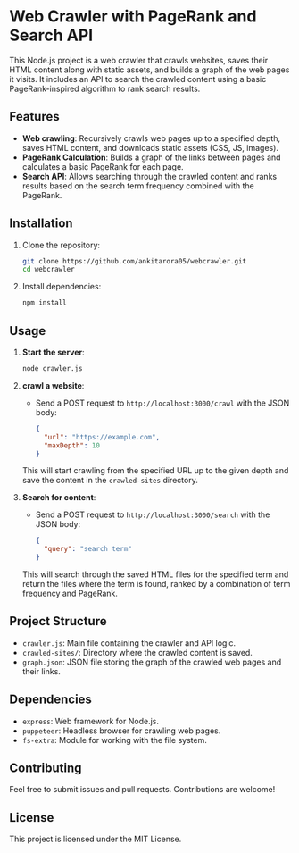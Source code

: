 # Web Crawler with PageRank and Search API

This Node.js project is a web crawler that crawls websites, saves their HTML content along with static assets, and builds a graph of the web pages it visits. It includes an API to search the crawled content using a basic PageRank-inspired algorithm to rank search results.

## Features

- **Web crawling**: Recursively crawls web pages up to a specified depth, saves HTML content, and downloads static assets (CSS, JS, images).
- **PageRank Calculation**: Builds a graph of the links between pages and calculates a basic PageRank for each page.
- **Search API**: Allows searching through the crawled content and ranks results based on the search term frequency combined with the PageRank.

## Installation

1. Clone the repository:
   ```bash
   git clone https://github.com/ankitarora05/webcrawler.git
   cd webcrawler
   ```

2. Install dependencies:
   ```bash
   npm install
   ```

## Usage

1. **Start the server**:
   ```bash
   node crawler.js
   ```

2. **crawl a website**:
   - Send a POST request to `http://localhost:3000/crawl` with the JSON body:
     ```json
     {
       "url": "https://example.com",
       "maxDepth": 10
     }
     ```
   This will start crawling from the specified URL up to the given depth and save the content in the `crawled-sites` directory.

3. **Search for content**:
   - Send a POST request to `http://localhost:3000/search` with the JSON body:
     ```json
     {
       "query": "search term"
     }
     ```
   This will search through the saved HTML files for the specified term and return the files where the term is found, ranked by a combination of term frequency and PageRank.

## Project Structure

- `crawler.js`: Main file containing the crawler and API logic.
- `crawled-sites/`: Directory where the crawled content is saved.
- `graph.json`: JSON file storing the graph of the crawled web pages and their links.

## Dependencies

- `express`: Web framework for Node.js.
- `puppeteer`: Headless browser for crawling web pages.
- `fs-extra`: Module for working with the file system.

## Contributing

Feel free to submit issues and pull requests. Contributions are welcome!

## License

This project is licensed under the MIT License.
